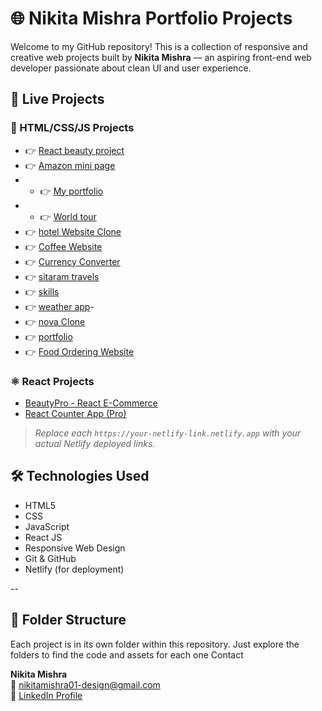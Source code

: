 
# 🌐 Nikita Mishra Portfolio Projects

Welcome to my GitHub repository! This is a collection of responsive and creative web projects built by **Nikita Mishra** — an aspiring front-end web developer passionate about clean UI and user experience.


## 🚀 Live Projects

### 🔷 HTML/CSS/JS Projects
- 👉 [React beauty project](https://starlit-haupia-352aa7.netlify.app/)
- 👉 [Amazon mini page](https://amazone121.netlify.app/)
- - 👉 [My portfolio](https://nikku1213.netlify.app/)
- - 👉 [World tour](https://world1211.netlify.app/)
- 👉 [hotel Website Clone](https://hotel1212.netlify.app/)
- 👉 [Coffee Website](https://your-netlify-link.netlify.app)
- 👉 [Currency Converter](https://nikita1111.netlify.app/)
- 👉 [sitaram travels](https://travels1211.netlify.app/)
- 👉 [skills](https://nikku121212.netlify.app/) 
- 👉 [weather app](https://weath12.netlify.app/)-
- 👉 [nova Clone](https://nikku1717.netlify.app/)
-  👉 [portfolio](https://ourpage.netlify.app/)
  - 👉 [Food Ordering Website](https://proj1112.netlify.app/)

### ⚛️ React Projects

-  [BeautyPro - React E-Commerce](https://your-netlify-link.netlify.app)
-  [React Counter App (Pro)](https://your-netlify-link.netlify.app)


>  _Replace each `https://your-netlify-link.netlify.app` with your actual Netlify deployed links._



## 🛠️ Technologies Used

- HTML5  
- CSS  
- JavaScript  
- React JS  
- Responsive Web Design  
- Git & GitHub  
- Netlify (for deployment)

--

## 📁 Folder Structure

Each project is in its own folder within this repository. Just explore the folders to find the code and assets for each one
Contact

 **Nikita Mishra**  
📧 [nikitamishra01-design@gmail.com](mailto:nikitamishra01-design@gmail.com)  
🔗 [LinkedIn Profile](https://www.linkedin.com/in/nikita-mishra-0881b5375)


